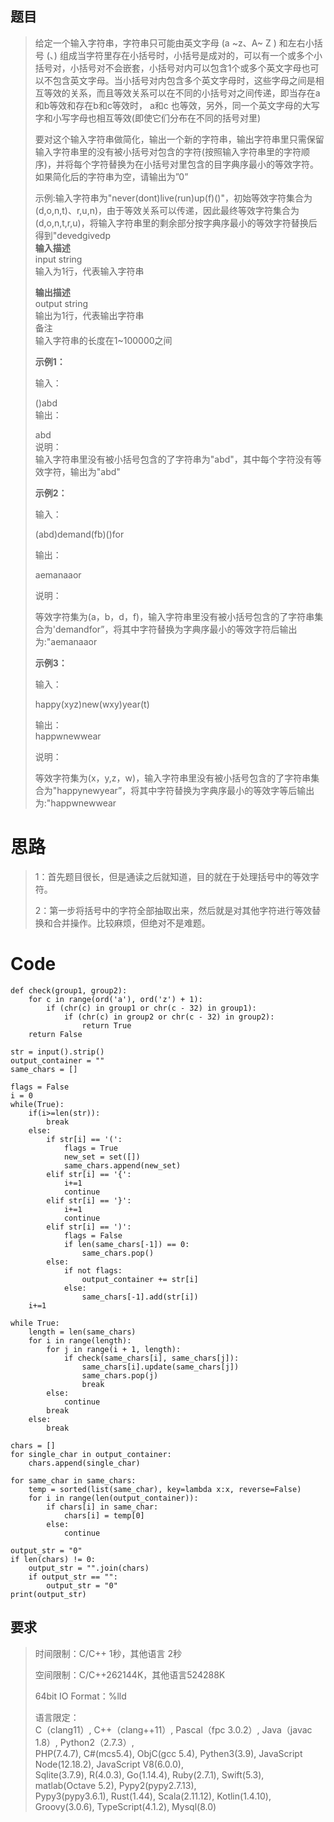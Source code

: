 ## 题目

> 给定一个输入字符串，字符串只可能由英文字母 (a ~z、A~ Z ) 和左右小括号 (、)
> 组成当字符里存在小括号时，小括号是成对的，可以有一个或多个小括号对，小括号对不会嵌套，小括号对内可以包含1个或多个英文字母也可以不包含英文字母。当小括号对内包含多个英文字母时，这些字母之间是相互等效的关系，而且等效关系可以在不同的小括号对之间传递，即当存在a和b等效和存在b和c等效时，
> a和c 也等效，另外，同一个英文字母的大写字和小写字母也相互等效(即使它们分布在不同的括号对里)  
>
> 要对这个输入字符串做简化，输出一个新的字符串，输出字符串里只需保留输入字符串里的没有被小括号对包含的字符(按照输入字符串里的字符顺序)，并将每个字符替换为在小括号对里包含的目字典序最小的等效字符。如果简化后的字符串为空，请输出为”0”  
>
> 示例:输入字符串为"never(dont)live(run)up(f)()"，初始等效字符集合为(d,o,n,t)、r,u,n)，由于等效关系可以传递，因此最终等效字符集合为(d,o,n,t,r,u)，将输入字符串里的剩余部分按字典序最小的等效字符替换后得到"devedgivedp  
>  **输入描述**  
>  input string  
>  输入为1行，代表输入字符串
>
> **输出描述**  
>  output string  
>  输出为1行，代表输出字符串  
>  备注  
>  输入字符串的长度在1~100000之间
>
> **示例1：**
>
> 输入：
>
> ()abd  
>  输出：
>
> abd  
>  说明：  
>  输入字符串里没有被小括号包含的了字符串为"abd"，其中每个字符没有等效字符，输出为"abd"
>
> **示例2：**
>
> 输入：
>
> (abd)demand(fb)()for
>
> 输出：
>
> aemanaaor
>
> 说明：  
>
> 等效字符集为(a，b，d，f)，输入字符串里没有被小括号包含的了字符串集合为'demandfor”，将其中字符替换为字典序最小的等效字符后输出为:"aemanaaor
>
> **示例3：**
>
> 输入：
>
> happy(xyz)new(wxy)year(t)
>
> 输出：  
>  happwnewwear
>
> 说明：  
>
> 等效字符集为(x，y,z，w)，输入字符串里没有被小括号包含的了字符串集合为"happynewyear”，将其中字符替换为字典序最小的等效字等后输出为:"happwnewwear

# 思路

> 1：首先题目很长，但是通读之后就知道，目的就在于处理括号中的等效字符。
>
> 2：第一步将括号中的字符全部抽取出来，然后就是对其他字符进行等效替换和合并操作。比较麻烦，但绝对不是难题。

#

# Code

    
    
    def check(group1, group2):
        for c in range(ord('a'), ord('z') + 1):
            if (chr(c) in group1 or chr(c - 32) in group1):
                if (chr(c) in group2 or chr(c - 32) in group2):
                    return True
        return False
    
    str = input().strip()
    output_container = ""
    same_chars = []
    
    flags = False
    i = 0
    while(True):
        if(i>=len(str)):
            break
        else:
            if str[i] == '(':
                flags = True
                new_set = set([])
                same_chars.append(new_set)
            elif str[i] == '{':
                i+=1
                continue
            elif str[i] == '}':
                i+=1
                continue
            elif str[i] == ')':
                flags = False
                if len(same_chars[-1]) == 0:
                    same_chars.pop()  
            else:
                if not flags:
                    output_container += str[i]
                else:
                    same_chars[-1].add(str[i])
        i+=1
    
    while True:
        length = len(same_chars)
        for i in range(length):
            for j in range(i + 1, length):
                if check(same_chars[i], same_chars[j]):
                    same_chars[i].update(same_chars[j])
                    same_chars.pop(j)
                    break
            else:
                continue
            break
        else:
            break
    
    chars = []
    for single_char in output_container:
        chars.append(single_char)
    
    for same_char in same_chars:
        temp = sorted(list(same_char), key=lambda x:x, reverse=False)
        for i in range(len(output_container)):
            if chars[i] in same_char:
                chars[i] = temp[0]
            else:
                continue
    
    output_str = "0"
    if len(chars) != 0:
        output_str = "".join(chars)
        if output_str == "":
            output_str = "0"
    print(output_str)

## 要求

> 时间限制：C/C++ 1秒，其他语言 2秒
>
> 空间限制：C/C++262144K，其他语言524288K
>
> 64bit IO Format：%lld
>
> 语言限定：  
>  C（clang11）, C++（clang++11）, Pascal（fpc 3.0.2）, Java（javac 1.8）,
> Python2（2.7.3）,  
>  PHP(7.4.7), C#(mcs5.4), ObjC(gcc 5.4), Pythen3(3.9), JavaScript
> Node(12.18.2), JavaScript V8(6.0.0),  
>  Sqlite(3.7.9), R(4.0.3), Go(1.14.4), Ruby(2.7.1), Swift(5.3), matlab(Octave
> 5.2), Pypy2(pypy2.7.13),  
>  Pypy3(pypy3.6.1), Rust(1.44), Scala(2.11.12), Kotlin(1.4.10),
> Groovy(3.0.6), TypeScript(4.1.2), Mysql(8.0)

